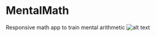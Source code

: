 # MentalMath
Responsive math app to train mental arithmetic
![alt text](https://suvmer.ru/images/mentalmath.png)
